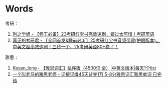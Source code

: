# Words


考研：


1. [利之学姐 - 【卷王必备】23考研红宝书高效速刷，错过太可惜！考研英语](https://www.bilibili.com/video/BV15R4y1F78N/) 
2. [真正的考研君 - 【全网首发&睡前必听】25考研红宝书音频带背(护眼版本)，中英文超高效速刷！三秒一个，25考研英语80+稳了！](https://www.bilibili.com/video/BV1SW421P75g/) 

雅思：

1. [Keyan_long - 【雅思词汇】乱序版（4500词 全）|中英文版本|每天1个list](https://www.bilibili.com/video/BV1SM4y157Eh/)
2. [一个叫老马的雅思老师 - 词根词缀45天背完1万 5-8分雅思词汇雅思单词 已完结](https://www.bilibili.com/video/BV1sA411Y7UJ/) 


